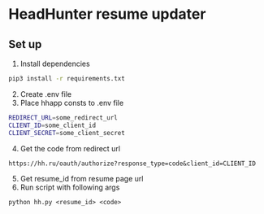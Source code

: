 #  HeadHunter resume updater #

## Set up ##

1. Install dependencies
```bash
pip3 install -r requirements.txt
```
2. Create .env file
3. Place hhapp consts to .env file
```bash
REDIRECT_URL=some_redirect_url
CLIENT_ID=some_client_id
CLIENT_SECRET=some_client_secret
```
4. Get the code from redirect url
```
https://hh.ru/oauth/authorize?response_type=code&client_id=CLIENT_ID
```
5. Get resume_id from resume page url
6. Run script with following args
```
python hh.py <resume_id> <code>
```